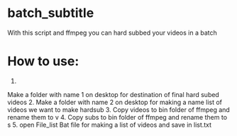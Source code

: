 # batch_subtitle
With this script and ffmpeg you can hard subbed your videos in a batch

# How to use:
1.
Make a folder with name 1 on desktop for destination of final hard subed videos
2.
Make a folder with name 2 on desktop for making a name list of videos we want to make hardsub
3.
Copy videos to bin folder of ffmpeg and rename them to v
4.
Copy subs to bin folder of ffmpeg and rename them to s
5.
open File_list Bat file for making a list of videos and save in list.txt
